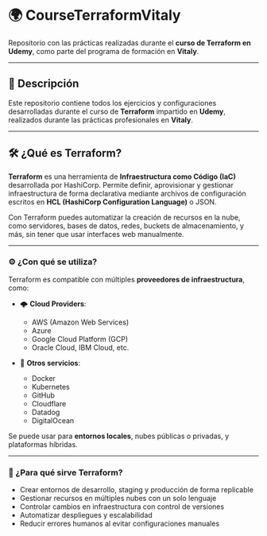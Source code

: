 # 🌍 CourseTerraformVitaly

Repositorio con las prácticas realizadas durante el **curso de Terraform en Udemy**, como parte del programa de formación en **Vitaly**.

---

## 📘 Descripción

Este repositorio contiene todos los ejercicios y configuraciones desarrolladas durante el curso de **Terraform** impartido en **Udemy**, realizados durante las prácticas profesionales en **Vitaly**.

---

## 🛠️ ¿Qué es Terraform?

**Terraform** es una herramienta de **Infraestructura como Código (IaC)** desarrollada por HashiCorp. Permite definir, aprovisionar y gestionar infraestructura de forma declarativa mediante archivos de configuración escritos en **HCL (HashiCorp Configuration Language)** o JSON.

Con Terraform puedes automatizar la creación de recursos en la nube, como servidores, bases de datos, redes, buckets de almacenamiento, y más, sin tener que usar interfaces web manualmente.

---

### ⚙️ ¿Con qué se utiliza?

Terraform es compatible con múltiples **proveedores de infraestructura**, como:

- 🌩️ **Cloud Providers**:
  - AWS (Amazon Web Services)
  - Azure
  - Google Cloud Platform (GCP)
  - Oracle Cloud, IBM Cloud, etc.

- 🧱 **Otros servicios**:
  - Docker
  - Kubernetes
  - GitHub
  - Cloudflare
  - Datadog
  - DigitalOcean

Se puede usar para **entornos locales**, nubes públicas o privadas, y plataformas híbridas.

---

### 🚀 ¿Para qué sirve Terraform?

- Crear entornos de desarrollo, staging y producción de forma replicable
- Gestionar recursos en múltiples nubes con un solo lenguaje
- Controlar cambios en infraestructura con control de versiones
- Automatizar despliegues y escalabilidad
- Reducir errores humanos al evitar configuraciones manuales

